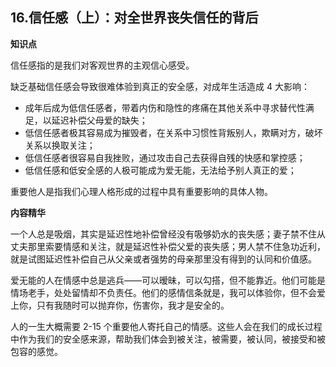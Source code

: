 ## 16.信任感（上）：对全世界丧失信任的背后
**知识点**


信任感指的是我们对客观世界的主观信心感受。


缺乏基础信任感会导致很难体验到真正的安全感，对成年生活造成 4 大影响：


* 成年后成为低信任感者，带着内伤和隐性的疼痛在其他关系中寻求替代性满足，以延迟补偿父母爱的缺失；
* 低信任感者极其容易成为摧毁者，在关系中习惯性背叛别人，欺瞒对方，破坏关系以换取关注；
* 低信任感者很容易自我挫败，通过攻击自己去获得自残的快感和掌控感；
* 低信任感和低安全感的人极可能成为爱无能，无法给予别人真正的爱；

重要他人是指我们心理人格形成的过程中具有重要影响的具体人物。


**内容精华**


一个人总是吸烟，其实是延迟性地补偿曾经没有吸够奶水的丧失感；妻子禁不住从丈夫那里索要情感和关注，就是延迟性补偿父爱的丧失感；男人禁不住急功近利，就是试图延迟性补偿自己从父亲或者强势的母亲那里没有得到的认同和价值感。


爱无能的人在情感中总是逃兵——可以暧昧，可以勾搭，但不能靠近。他们可能是情场老手，处处留情却不负责任。他们的感情信条就是，我可以体验你，但不会爱上你，只有我随时可以抛弃你，伤害你，我才是安全的。


人的一生大概需要 2-15 个重要他人寄托自己的情感。这些人会在我们的成长过程中作为我们的安全感来源，帮助我们体会到被关注，被需要，被认同，被接受和被包容的感觉。

